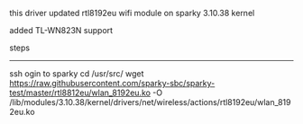 this driver updated  rtl8192eu wifi module on sparky 3.10.38 kernel

added TL-WN823N support

steps
*********
ssh ogin to sparky 
cd /usr/src/
wget https://raw.githubusercontent.com/sparky-sbc/sparky-test/master/rtl8812eu/wlan_8192eu.ko -O /lib/modules/3.10.38/kernel/drivers/net/wireless/actions/rtl8192eu/wlan_8192eu.ko




